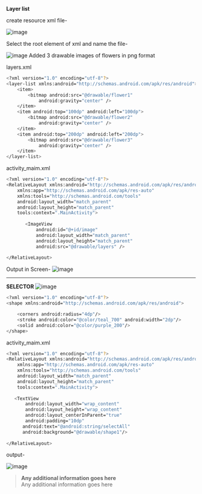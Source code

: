 **Layer list**

create resource xml file-

![image](https://user-images.githubusercontent.com/70523057/134816211-bb12e446-553e-48e3-832f-5d820054ff4e.png)


Select the root element of xml and name the file-

![image](https://user-images.githubusercontent.com/70523057/134816287-9fc0490e-2a8b-473b-94ef-a64b43b08b78.png)
Added 3 drawable images of flowers in png format


layers.xml
```bash
<?xml version="1.0" encoding="utf-8"?>
<layer-list xmlns:android="http://schemas.android.com/apk/res/android">
    <item>
        <bitmap android:src="@drawable/flower1"
            android:gravity="center" />
    </item>
    <item android:top="100dp" android:left="100dp">
        <bitmap android:src="@drawable/flower2"
            android:gravity="center" />
    </item>
    <item android:top="200dp" android:left="200dp">
        <bitmap android:src="@drawable/flower3"
            android:gravity="center" />
    </item>
</layer-list>
```

activity_maim.xml
```bash
<?xml version="1.0" encoding="utf-8"?>
<RelativeLayout xmlns:android="http://schemas.android.com/apk/res/android"
    xmlns:app="http://schemas.android.com/apk/res-auto"
    xmlns:tools="http://schemas.android.com/tools"
    android:layout_width="match_parent"
    android:layout_height="match_parent"
    tools:context=".MainActivity">
   
       <ImageView
           android:id="@+id/image"
           android:layout_width="match_parent"
           android:layout_height="match_parent"
           android:src="@drawable/layers" />
  
</RelativeLayout>
```
Output in Screen-
![image](https://user-images.githubusercontent.com/70523057/134816702-ec6a38fd-ea17-4003-9cc6-190d072454a3.png)



--------------------------------------------------------------------------------------------------------------------------------------------
**SELECTOR**
![image](https://user-images.githubusercontent.com/70523057/134817156-170bf398-fb8e-47d2-88fa-d9c908b2173e.png)

```bash
<?xml version="1.0" encoding="utf-8"?>
<shape xmlns:android="http://schemas.android.com/apk/res/android">

    <corners android:radius="4dp"/>
    <stroke android:color="@color/teal_700" android:width="2dp"/>
    <solid android:color="@color/purple_200"/>
</shape>
```

activity_maim.xml
```bash
<?xml version="1.0" encoding="utf-8"?>
<RelativeLayout xmlns:android="http://schemas.android.com/apk/res/android"
    xmlns:app="http://schemas.android.com/apk/res-auto"
    xmlns:tools="http://schemas.android.com/tools"
    android:layout_width="match_parent"
    android:layout_height="match_parent"
    tools:context=".MainActivity">
   
   <TextView
       android:layout_width="wrap_content"
       android:layout_height="wrap_content"
       android:layout_centerInParent="true"
       android:padding="10dp"
      android:text="@android:string/selectAll"
      android:background="@drawable/shape1"/>
      
</RelativeLayout>
```

output-

![image](https://user-images.githubusercontent.com/70523057/134817141-3e6bfb60-2561-4f3f-9ea4-1695fa3bb440.png)


> **Any additional information goes here** <br>
> Any additional information goes here
